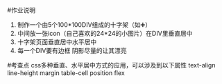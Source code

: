 #作业说明
1. 制作一个由5个100*100DIV组成的十字架（如➕）
2. 中间放一张icon（自己喜欢的24*24的小图片）在DIV里垂直居中
3. 十字架页面垂直居中水平居中
4. 每一个DIV要有边框 阴影尽量的让其漂亮

#考查点
css多种垂直、水平居中方式的应用，可以涉及到以下属性
text-align
line-height
margin
table-cell
position
flex
